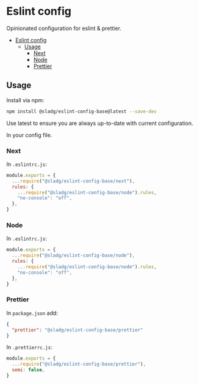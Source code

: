 # Eslint config

Opinionated configuration for eslint & prettier.

- [Eslint config](#eslint-config)
  - [Usage](#usage)
    - [Next](#next)
    - [Node](#node)
    - [Prettier](#prettier)

## Usage

Install via npm:

```sh
npm install @sladg/eslint-config-base@latest --save-dev
```

Use latest to ensure you are always up-to-date with current configuration.

In your config file.

### Next

In `.eslintrc.js`:

```js
module.exports = {
  ...require("@sladg/eslint-config-base/next"),
  rules: {
    ...require("@sladg/eslint-config-base/node").rules,
    "no-console": "off",
  },
}
```

### Node

In `.eslintrc.js`:

```js
module.exports = {
  ...require("@sladg/eslint-config-base/node"),
  rules: {
    ...require("@sladg/eslint-config-base/node").rules,
    "no-console": "off",
  },
}
```

### Prettier

In `package.json` add:

```json
{
  "prettier": "@sladg/eslint-config-base/prettier"
}
```

In `.prettierrc.js`:

```js
module.exports = {
  ...require("@sladg/eslint-config-base/prettier"),
  semi: false,
}
```
